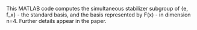 This MATLAB code computes the simultaneous stabilizer subgroup of {e, f_x} - the standard basis, and the basis represented by F(x) - in dimension n=4.
Further details appear in the paper.
